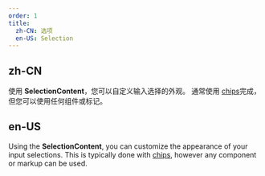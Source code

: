 ```yaml
---
order: 1
title:
  zh-CN: 选项
  en-US: Selection
---
```


## zh-CN

使用 **SelectionContent**，您可以自定义输入选择的外观。 通常使用 [chips](/zh-CN/components/chips)完成，但您可以使用任何组件或标记。

## en-US

Using the **SelectionContent**, you can customize the appearance of your input selections. This is typically done with [chips](/en-US/components/chips), however any component or markup can be used.
